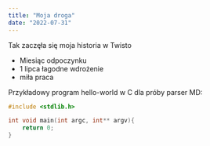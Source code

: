 ```yaml
---
title: "Moja droga"
date: "2022-07-31"
---
```


Tak zaczęła się moja historia w Twisto

- Miesiąc odpoczynku
- 1 lipca łagodne wdrożenie
- miła praca



Przykładowy program hello-world w C dla próby parser MD:

```c
#include <stdlib.h>

int void main(int argc, int** argv){
    return 0;
}
```